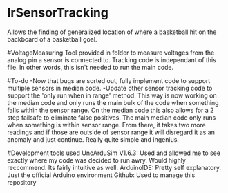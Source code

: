 # IrSensorTracking
Allows the finding of generalized location of where a basketball hit on the backboard of a basketball goal.



#VoltageMeasuring
Tool provided in folder to measure voltages from the analog pin a sensor is connected to. Tracking code is independant of this file. In other words, this isn't needed to run the main code.

#To-do
-Now that bugs are sorted out, fully implement code to support multiple sensors in median code.
-Update other sensor tracking code to support the 'only run when in range' method. This way is now working on the median code and only runs the main bulk of the code when something falls within the sensor range. On the median code this also allows for a 2 step failsafe to eliminate false positives. The main median code only runs when something is within sensor range. From there, it takes two more readings and if those are outside of sensor range it will disregard it as an anomaly and just continue. Really quite simple and ingenius. 


#Development tools used
UnoArduSim V1.6.3: Used and allowed me to see exactly where my code was decided to run awry. Would highly reccommend. Its fairly intuitive as well.
ArduinoIDE: Pretty self explanatory. Just the official Arduino environment
Github: Used to manage this repository
